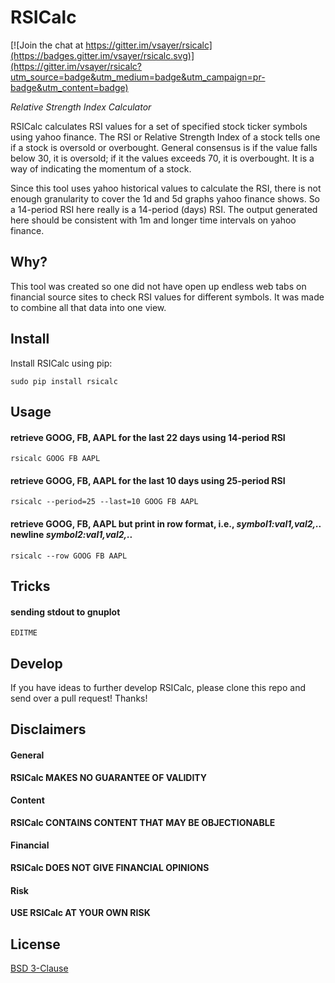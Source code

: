 # RSICalc

[![Join the chat at https://gitter.im/vsayer/rsicalc](https://badges.gitter.im/vsayer/rsicalc.svg)](https://gitter.im/vsayer/rsicalc?utm_source=badge&utm_medium=badge&utm_campaign=pr-badge&utm_content=badge)

*Relative Strength Index Calculator*

RSICalc calculates RSI values for a set of specified stock ticker symbols using yahoo finance. The RSI or Relative Strength Index of a stock tells one if a stock is oversold or overbought. General consensus is if the value falls below 30, it is oversold; if it the values exceeds 70, it is overbought. It is a way of indicating the momentum of a stock.

Since this tool uses yahoo historical values to calculate the RSI, there is not enough granularity to cover the 1d and 5d graphs yahoo finance shows. So a 14-period RSI here really is a 14-period (days) RSI. The output generated here should be consistent with 1m and longer time intervals on yahoo finance.

## Why?
This tool was created so one did not have open up endless web tabs on financial source sites to check RSI values for different symbols. It was made to combine all that data into one view.

## Install
Install RSICalc using pip:
```shell
sudo pip install rsicalc
```

## Usage
#### retrieve GOOG, FB, AAPL for the last 22 days using 14-period RSI
```shell
rsicalc GOOG FB AAPL
```

#### retrieve GOOG, FB, AAPL for the last 10 days using 25-period RSI 
```shell
rsicalc --period=25 --last=10 GOOG FB AAPL
```

#### retrieve GOOG, FB, AAPL but print in row format, i.e., *symbol1:val1,val2,..* newline *symbol2:val1,val2,..*
```shell
rsicalc --row GOOG FB AAPL
```

## Tricks
#### sending stdout to gnuplot
```shell
EDITME
```

## Develop
If you have ideas to further develop RSICalc, please clone this repo and send over a pull request! Thanks!

## Disclaimers
#### General
**RSICalc MAKES NO GUARANTEE OF VALIDITY**

#### Content
**RSICalc CONTAINS CONTENT THAT MAY BE OBJECTIONABLE**

#### Financial
**RSICalc DOES NOT GIVE FINANCIAL OPINIONS**

#### Risk
**USE RSICalc AT YOUR OWN RISK**

## License
[BSD 3-Clause](LICENSE)

